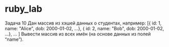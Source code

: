 # ruby_lab
Задача 10
Дан массив из хэшей данных о студентах, например: [{ id: 1, name: "Alice", dob: 2000-01-02, …}, { id: 2, name: "Bob", dob: 2000-01-02, …}, … ]
Вывести массив из всех имён (на основе данных из полей “name”).
